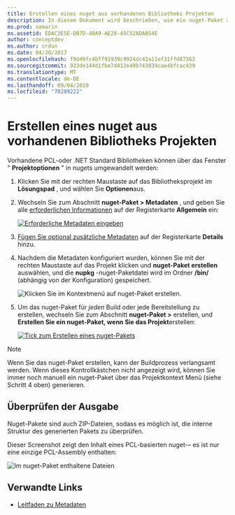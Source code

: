 ```yaml
---
title: Erstellen eines nuget aus vorhandenen Bibliotheks Projekten
description: In diesem Dokument wird beschrieben, wie ein nuget-Paket aus einem vorhandenen Bibliotheksprojekt erstellt wird, sodass der Code für andere Entwickler freigegeben werden kann.
ms.prod: xamarin
ms.assetid: EDAC3E5E-DB7D-40A9-AE28-45C52ADA854E
author: conceptdev
ms.author: crdun
ms.date: 04/20/2017
ms.openlocfilehash: f9d49fc4bff91939c9924dc42a11ef31ffd87362
ms.sourcegitcommit: 933de144d1fbe7d412e49b743839cae4bfcac439
ms.translationtype: MT
ms.contentlocale: de-DE
ms.lasthandoff: 09/04/2019
ms.locfileid: "70289222"
---
```

# <a name="creating-a-nuget-from-existing-library-projects"></a>Erstellen eines nuget aus vorhandenen Bibliotheks Projekten

Vorhandene PCL-oder .NET Standard Bibliotheken können über das Fenster " **Projektoptionen** " in nugets umgewandelt werden:

1. Klicken Sie mit der rechten Maustaste auf das Bibliotheksprojekt im **Lösungspad** , und wählen Sie **Optionen**aus.

2. Wechseln Sie zum Abschnitt **nuget-Paket > Metadaten** , und geben Sie alle [erforderlichen Informationen](~/cross-platform/app-fundamentals/nuget-multiplatform-libraries/metadata.md) auf der Registerkarte **Allgemein** ein:

   [![](existing-library-images/existing-metadata-sml.png "Erforderliche Metadaten eingeben")](existing-library-images/existing-metadata.png#lightbox)

3. [Fügen Sie optional zusätzliche Metadaten](~/cross-platform/app-fundamentals/nuget-multiplatform-libraries/metadata.md) auf der Registerkarte **Details** hinzu.

4. Nachdem die Metadaten konfiguriert wurden, können Sie mit der rechten Maustaste auf das Projekt klicken und **nuget-Paket erstellen** auswählen, und die **nupkg** -nuget-Paketdatei wird im Ordner **/bin/** (abhängig von der Konfiguration) gespeichert.

   ![](existing-library-images/create-nuget-package.png "Klicken Sie im Kontextmenü auf nuget-Paket erstellen.")

5. Um das nuget-Paket für _jeden_ Build oder jede Bereitstellung zu erstellen, wechseln Sie zum Abschnitt **nuget-Paket >** erstellen, und **Erstellen Sie ein nuget-Paket, wenn Sie das Projekt**erstellen:

    [![](existing-library-images/existing-tickbox-sml.png "Tick zum Erstellen eines nuget-Pakets")](existing-library-images/existing-tickbox.png#lightbox)

> [!NOTE]
> Wenn Sie das nuget-Paket erstellen, kann der Buildprozess verlangsamt werden. Wenn dieses Kontrollkästchen nicht angezeigt wird, können Sie immer noch manuell ein nuget-Paket über das Projektkontext Menü (siehe Schritt 4 oben) generieren.

## <a name="verifying-the-output"></a>Überprüfen der Ausgabe

Nuget-Pakete sind auch ZIP-Dateien, sodass es möglich ist, die interne Struktur des generierten Pakets zu überprüfen.

Dieser Screenshot zeigt den Inhalt eines PCL-basierten nuget-– es ist nur eine einzige PCL-Assembly enthalten:

![](existing-library-images/nuget-output.png "Im nuget-Paket enthaltene Dateien")


## <a name="related-links"></a>Verwandte Links

- [Leitfaden zu Metadaten](~/cross-platform/app-fundamentals/nuget-multiplatform-libraries/metadata.md)
